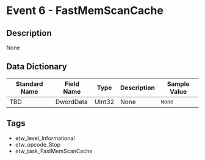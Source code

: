 # Event 6 - FastMemScanCache

## Description
None

## Data Dictionary
|Standard Name|Field Name|Type|Description|Sample Value|
|---|---|---|---|---|
|TBD|DwordData|UInt32|None|`None`|

## Tags
* etw_level_Informational
* etw_opcode_Stop
* etw_task_FastMemScanCache